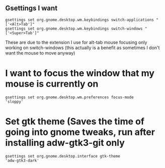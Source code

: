 ## Gsettings I want

```
gsettings set org.gnome.desktop.wm.keybindings switch-applications "['<Alt>Tab']"
gsettings set org.gnome.desktop.wm.keybindings switch-windows "['<Super>Tab']"
```
These are due to the extension I use for alt-tab mouse focusing only working on switch-windows (this actually is a benefit as sometimes I don't want the mouse to move anyway)

# I want to focus the window that my mouse is currently on
<code>gsettings set org.gnome.desktop.wm.preferences focus-mode 'sloppy'</code>

# Set gtk theme (Saves the time of going into gnome tweaks, run after installing adw-gtk3-git only
<code>gsettings set org.gnome.desktop.interface gtk-theme 'adw-gtk3-dark'</code>
